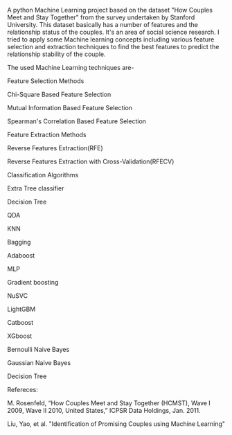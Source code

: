 A python Machine Learning project based on the dataset "How Couples Meet and Stay Together" from the survey undertaken by Stanford University. This dataset basically has a number of features and the relationship status of the couples. It's an area of social science research. I tried to apply some Machine learning concepts including various feature selection and extraction techniques to find the best features to predict the relationship stability of the couple. 

The used Machine Learning techniques are-

Feature Selection Methods

Chi-Square Based Feature Selection

Mutual Information Based Feature Selection

Spearman's Correlation Based Feature Selection

Feature Extraction Methods

Reverse Features Extraction(RFE)

Reverse Features Extraction with Cross-Validation(RFECV)

Classification Algorithms

Extra Tree classifier

Decision Tree

QDA

KNN

Bagging

Adaboost

MLP

Gradient boosting

NuSVC

LightGBM

Catboost

XGboost

Bernoulli Naive Bayes

Gaussian Naive Bayes

Decision Tree

Refereces:

M. Rosenfeld, “How Couples Meet and Stay Together (HCMST), Wave I 2009, Wave II 2010, United States,” ICPSR Data Holdings, Jan. 2011.

Liu, Yao, et al. "Identification of Promising Couples using Machine Learning"
